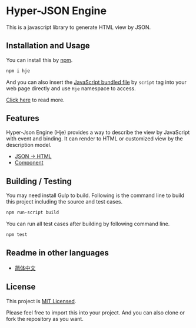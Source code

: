 # Hyper-JSON Engine

This is a javascript library to generate HTML view by JSON.

## Installation and Usage

You can install this by [npm](https://www.npmjs.com/package/hje).

```sh
npm i hje
```

And you can also insert the [JavaScript bundled file](https://unpkg.com/hje/dist/index.js) by `script` tag into your web page directly and use `Hje` namespace to access.

[Click here](https://github.com/compositejs/hje/wiki/installation) to read more.

## Features

Hyper-Json Engine (Hje) provides a way to describe the view by JavaScript with event and binding. It can render to HTML or customized view by the description model.

- [JSON → HTML](https://github.com/compositejs/hje/wiki/tohtml)
- [Component](https://github.com/compositejs/hje/wiki/component)

## Building / Testing

You may need install Gulp to build. Following is the command line to build this project including the source and test cases.

```sh
npm run-script build
```

You can run all test cases after building by following command line.

```sh
npm test
```

## Readme in other languages

- [简体中文](https://github.com/compositejs/hje/wiki/shuoming)

## License

This project is [MIT Licensed](./LICENSE).

Please feel free to import this into your project. And you can also clone or fork the repository as you want.
